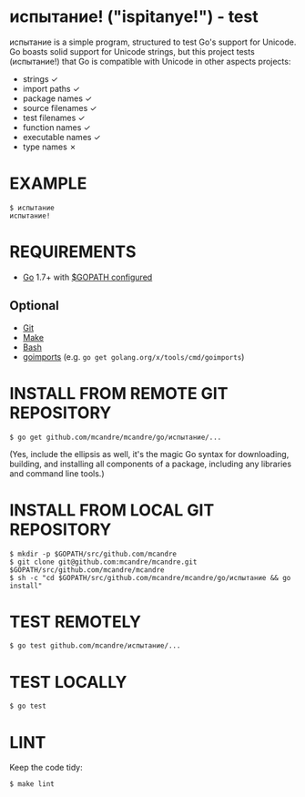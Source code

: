 # испытание! ("ispitanye!") - test

испытание is a simple program, structured to test Go's support for Unicode. Go boasts solid support for Unicode strings, but this project tests (испытание!) that Go is compatible with Unicode in other aspects projects:

* strings ✓
* import paths ✓
* package names ✓
* source filenames ✓
* test filenames ✓
* function names ✓
* executable names ✓
* type names ✗

# EXAMPLE

```
$ испытание
испытание!
```

# REQUIREMENTS

* [Go](https://golang.org) 1.7+ with [$GOPATH configured](https://gist.github.com/mcandre/ef73fb77a825bd153b7836ddbd9a6ddc)

## Optional

* [Git](https://git-scm.com)
* [Make](https://www.gnu.org/software/make/)
* [Bash](https://www.gnu.org/software/bash/)
* [goimports](https://godoc.org/golang.org/x/tools/cmd/goimports) (e.g. `go get golang.org/x/tools/cmd/goimports`)

# INSTALL FROM REMOTE GIT REPOSITORY

```
$ go get github.com/mcandre/mcandre/go/испытание/...
```

(Yes, include the ellipsis as well, it's the magic Go syntax for downloading, building, and installing all components of a package, including any libraries and command line tools.)

# INSTALL FROM LOCAL GIT REPOSITORY

```
$ mkdir -p $GOPATH/src/github.com/mcandre
$ git clone git@github.com:mcandre/mcandre.git $GOPATH/src/github.com/mcandre/mcandre
$ sh -c "cd $GOPATH/src/github.com/mcandre/mcandre/go/испытание && go install"
```

# TEST REMOTELY

```
$ go test github.com/mcandre/испытание/...
```

# TEST LOCALLY

```
$ go test
```

# LINT

Keep the code tidy:

```
$ make lint
```
